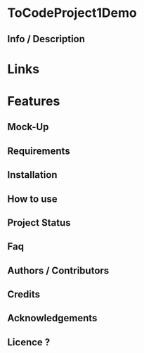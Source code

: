 # ToCodeProject1Demo


## Info / Description


# Links



# Features



## Mock-Up



## Requirements 



## Installation




## How to use




## Project Status




## Faq




## Authors / Contributors



## Credits



## Acknowledgements




## Licence ?







